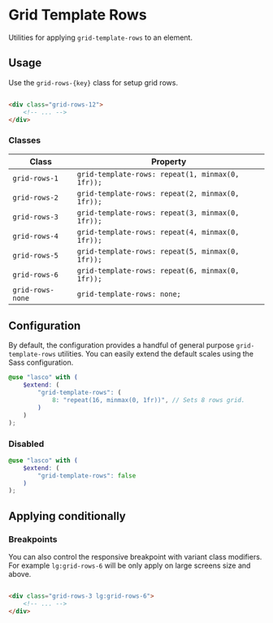 # Grid Template Rows

Utilities for applying `grid-template-rows` to an element.

## Usage

Use the `grid-rows-{key}` class for setup grid rows.

```html

<div class="grid-rows-12">
    <!-- ... -->
</div>
```

### Classes

| Class            | Property                                          |
|------------------|---------------------------------------------------|
| `grid-rows-1`    | `grid-template-rows: repeat(1, minmax(0, 1fr));`  |
| `grid-rows-2`    | `grid-template-rows: repeat(2, minmax(0, 1fr));`  |
| `grid-rows-3`    | `grid-template-rows: repeat(3, minmax(0, 1fr));`  |
| `grid-rows-4`    | `grid-template-rows: repeat(4, minmax(0, 1fr));`  |
| `grid-rows-5`    | `grid-template-rows: repeat(5, minmax(0, 1fr));`  |
| `grid-rows-6`    | `grid-template-rows: repeat(6, minmax(0, 1fr));`  |
| `grid-rows-none` | `grid-template-rows: none;`                       |

## Configuration

By default, the configuration provides a handful of general purpose `grid-template-rows` utilities. You can easily
extend the default scales using the Sass configuration.

```scss
@use "lasco" with (
    $extend: (
        "grid-template-rows": (
            8: "repeat(16, minmax(0, 1fr))", // Sets 8 rows grid.
        )
    )
);
```

### Disabled

```scss
@use "lasco" with (
    $extend: (
        "grid-template-rows": false
    )
);
```

## Applying conditionally

### Breakpoints

You can also control the responsive breakpoint with variant class modifiers. For example `lg:grid-rows-6` will be only
apply on large screens size and above.

```html

<div class="grid-rows-3 lg:grid-rows-6">
    <!-- ... -->
</div>
```
